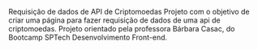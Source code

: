 Requisição de dados de API de Criptomoedas
Projeto com o objetivo de criar uma página para fazer requisição de dados de uma api de criptomoedas. Projeto orientado pela professora Bárbara Casac, do Bootcamp SPTech Desenvolvimento Front-end.